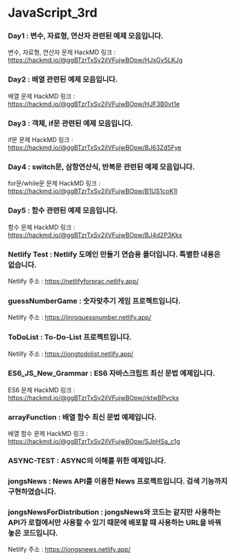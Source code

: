 # JavaScript_3rd
### Day1 : 변수, 자료형, 연산자 관련된 예제 모음입니다.
변수, 자료형, 연산자 문제 HackMD 링크 : https://hackmd.io/@ggBTzrTxSv2iIVFujwBOpw/HJxGv5LKJg
### Day2 : 배열 관련된 예제 모음입니다.
배열 문제 HackMD 링크 : https://hackmd.io/@ggBTzrTxSv2iIVFujwBOpw/HJF3B0vt1e
### Day3 : 객체, if문 관련된 예제 모음입니다.
if문 문제 HackMD 링크 : https://hackmd.io/@ggBTzrTxSv2iIVFujwBOpw/BJ63Zd5Fye
### Day4 : switch문, 삼항연산식, 반복문 관련된 예제 모음입니다.
for문/while문 문제 HackMD 링크 : https://hackmd.io/@ggBTzrTxSv2iIVFujwBOpw/B1US1coK1l
### Day5 : 함수 관련된 예제 모음입니다.
함수 문제 HackMD 링크 : https://hackmd.io/@ggBTzrTxSv2iIVFujwBOpw/BJ4d2P3Kkx
### Netlify Test : Netlify 도메인 만들기 연습용 폴더입니다. 특별한 내용은 없습니다.
Netlify 주소 : https://netlifyforprac.netlify.app/
### guessNumberGame : 숫자맞추기 게임 프로젝트입니다.
Netlify 주소 : https://jinroguessnumber.netlify.app/
### ToDoList : To-Do-List 프로젝트입니다.
Netlify 주소 : https://jongtodolist.netlify.app/
### ES6_JS_New_Grammar : ES6 자바스크립트 최신 문법 예제입니다.
ES6 문제 HackMD 링크 : https://hackmd.io/@ggBTzrTxSv2iIVFujwBOpw/rktwBPvckx
### arrayFunction : 배열 함수 최신 문법 예제입니다.
배열 함수 문제 HackMD 링크 : https://hackmd.io/@ggBTzrTxSv2iIVFujwBOpw/SJpHSa_c1g
### ASYNC-TEST : ASYNC의 이해를 위한 예제입니다.
### jongsNews : News API를 이용한 News 프로젝트입니다. 검색 기능까지 구현하였습니다.
### jongsNewsForDistribution : jongsNews와 코드는 같지만 사용하는 API가 로컬에서만 사용할 수 있기 때문에 배포할 때 사용하는 URL을 바꿔놓은 코드입니다.
Netlify 주소 : https://jongsnews.netlify.app/
